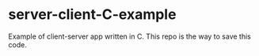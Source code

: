 # server-client-C-example

Example of client-server app written in C. 
This repo is the way to save this code. 
